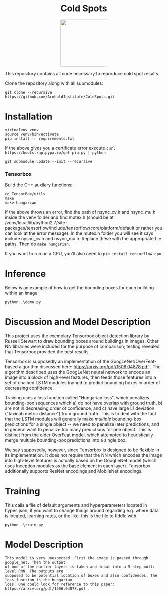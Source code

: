 
<h1 align="center">Cold Spots</h1>

<p align="center">
<a href="https://sinai-survey.tk">
<img src="https://i.imgur.com/0ccpCe0.jpg" height="150" />
</a>
</p>

This repository contains all code necessary to reproduce cold spot results.

Clone the repository along with all submodules:
```
git clone --recursive https://github.com/ArnholdInstitute/ColdSpots.git
```

# Installation

```
virtualenv venv
source venv/bin/activate
pip install -r requirements.txt
```

If the above gives you a certificate error execute
`curl https://bootstrap.pypa.io/get-pip.py | python`

```
git submodule update --init --recursive
```


### Tensorbox

Build the C++ auxilary functions:

```
cd TensorBox/utils 
make 
make hungarian
```

If the above throws an error, find the path of nsync_cv.h and nsync_mu.h inside the venv folder and find mutex.h 
(should be at /venv/local/lib/python2.7/site-packages/tensorflow/include/tensorflow/core/platform/default 
or rather you can look at the error message). In the mutex.h folder you will see it says include nysnc_cv.h
and nsync_mu.h. Replace these with the appropriate file paths. Then do `make hungarian`.

If you want to run on a GPU, you'll also need to `pip install tensorflow-gpu`.

# Inference

Below is an example of how to get the bounding boxes for each building within an image:

```
python .\demo.py
```

# Discussion and Model Description
This project uses the exemplary Tensorbox object detection library by Russell Stewart to draw 
bounding boxes around buildings in images.  Other NN libraries were included
for the purpose of comparison; testing revealed that Tensorbox provided the best results.

Tensorbox is supposedly an implementation of the GoogLeNet/OverFeat-based algorithm discussed here:
https://arxiv.org/pdf/1506.04878.pdf .  The algorithm described uses the GoogLeNet neural
network to encode an image into a block of high-level features, then feeds those features into
a set of chained LSTM modules trained to predict bounding boxes in order of decreasing confidence.

Training uses a loss function called "Hungarian loss", which penalizes bounding-box sequences
which a) do not have overlap with ground truth, b) are not in decreasing order of confidence,
and c) have large L1 deviation ("taxicab metric distance") from ground truth.  This is to deal
with the fact that the LSTM modules will generally make _multiple_ bounding-box predictions 
for a single object -- we need to penalize later predictions, and in general want to penalize
too many predictions for one object. This is distinct from the older OverFeat model, which 
attempted to heuristically merge multiple bounding-box predictions into a single box.

We say supposedly, however, since Tensorbox is designed to be flexible in its implementation.
It does not require that the NN which encodes the image into high-level features is actually
based on the GoogLeNet model (which uses Inception modules as the base element in each layer).
Tensorbox additionally supports ResNet encodings and MobileNet encodings.

# Training

This calls a file of default arguments and hyperparameters located in hypes.json;
if you want to change things around regarding e.g. where data is located, learning rates,
or the like, this is the file to fiddle with.
```
python .\train.py
```



# Model Description

```
This model is very unexpected. First the image is passed through google_net. Then the output
of one of the earlier layers is taken and input into a 5 step multi-level RNN. The outputs are 
supposed to be potential location of boxes and also confidences. The loss function is the hungarian 
loss. One could look for reference to this paper: https://arxiv.org/pdf/1506.04878.pdf .
```
